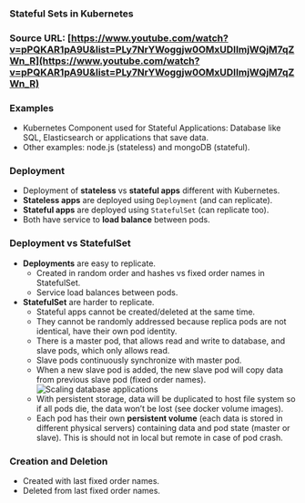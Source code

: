 ### Stateful Sets in Kubernetes

### Source URL: [https://www.youtube.com/watch?v=pPQKAR1pA9U&list=PLy7NrYWoggjw0OMxUDIImjWQjM7qZWn_R](https://www.youtube.com/watch?v=pPQKAR1pA9U&list=PLy7NrYWoggjw0OMxUDIImjWQjM7qZWn_R)

### Examples
- Kubernetes Component used for Stateful Applications: Database like SQL, Elasticsearch or applications that save data.
- Other examples: node.js (stateless) and mongoDB (stateful).

### Deployment
- Deployment of **stateless** vs **stateful apps** different with Kubernetes.
- **Stateless apps** are deployed using `Deployment` (and can replicate).
- **Stateful apps** are deployed using `StatefulSet` (can replicate too).
- Both have service to **load balance** between pods.

### Deployment vs StatefulSet
- **Deployments** are easy to replicate.
	- Created in random order and hashes vs fixed order names in StatefulSet.
	- Service load balances between pods.
- **StatefulSet** are harder to replicate.
	- Stateful apps cannot be created/deleted at the same time.
	- They cannot be randomly addressed because replica pods are not identical, have their own pod identity.
	- There is a master pod, that allows read and write to database, and slave pods, which only allows read.
	- Slave pods continuously synchronize with master pod.
	- When a new slave pod is added, the new slave pod will copy data from previous slave pod (fixed order names).
![Scaling database applications](https://i.ibb.co/C7VWg08/Screen-Shot-2020-08-18-at-10-39-11.png)
	- With persistent storage, data will be duplicated to host file system so if all pods die, the data won’t be lost (see docker volume images).
	- Each pod has their own **persistent volume** (each data is stored in different physical servers) containing data and pod state (master or slave). This is should not in local but remote in case of pod crash.

### Creation and Deletion
- Created with last fixed order names.
- Deleted from last fixed order names.
<!--stackedit_data:
eyJoaXN0b3J5IjpbLTE4NzAyNjAxMTZdfQ==
-->